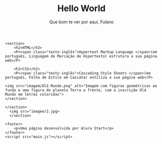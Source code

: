 <!DOCTYPE html>
<html lang="pt-br">
<head>
    <meta charset="UTF-8">
    <meta name="viewport" content="width=device-width, initial-scale=1.0">
    <title>Hello World</title>
    <link rel="stylesheet" href="style.css">    
</head>
<body>
    <header>
        <h1>Hello World</h1>
        <p>Que bom te ver por aqui, <span id="nome-usuário">Fulano</span></p>
    </header>

    <section>
        <h2>HTML</h2>
        <P><span class="texto-inglês">Hypertext Markup Language </span>(em português, Linguagem de Marcação de Hipertexto) estrutura a sua página web</P>

        <h2>CSS</h2>
        <P><span class="texto-inglês">Cascading Style Sheets </span>(em português, Folha de Estilo em Cascata) estiliza a sua página web</P>
        
	<img src="imagem/Olá Mundo.png" alt="Imagem com figuras geométricas ao fundo e uma figura do planeta Terra a frente, com a inscrição Olá Mundo em letras coloridas">
    </section>

    </section>
      <img src="imagee/2.jpg>
      </section>

    <footer>
        <p>Uma página desenvolvida por Alura Start</p>
    </footer>
    <script src="main.js"></script>
</body>
</html>
